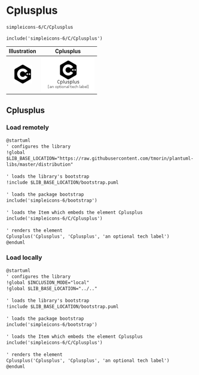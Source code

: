 # Cplusplus


```text
simpleicons-6/C/Cplusplus
```

```text
include('simpleicons-6/C/Cplusplus')
```



| Illustration | Cplusplus |
| :---: | :---: |
| ![illustration for Illustration](../../simpleicons-6/C/Cplusplus.png) | ![illustration for Cplusplus](../../simpleicons-6/C/Cplusplus.Local.png) |




## Cplusplus

### Load remotely
```plantuml
@startuml
' configures the library
!global $LIB_BASE_LOCATION="https://raw.githubusercontent.com/tmorin/plantuml-libs/master/distribution"

' loads the library's bootstrap
!include $LIB_BASE_LOCATION/bootstrap.puml

' loads the package bootstrap
include('simpleicons-6/bootstrap')

' loads the Item which embeds the element Cplusplus
include('simpleicons-6/C/Cplusplus')

' renders the element
Cplusplus('Cplusplus', 'Cplusplus', 'an optional tech label')
@enduml
```

### Load locally
```plantuml
@startuml
' configures the library
!global $INCLUSION_MODE="local"
!global $LIB_BASE_LOCATION="../.."

' loads the library's bootstrap
!include $LIB_BASE_LOCATION/bootstrap.puml

' loads the package bootstrap
include('simpleicons-6/bootstrap')

' loads the Item which embeds the element Cplusplus
include('simpleicons-6/C/Cplusplus')

' renders the element
Cplusplus('Cplusplus', 'Cplusplus', 'an optional tech label')
@enduml
```

